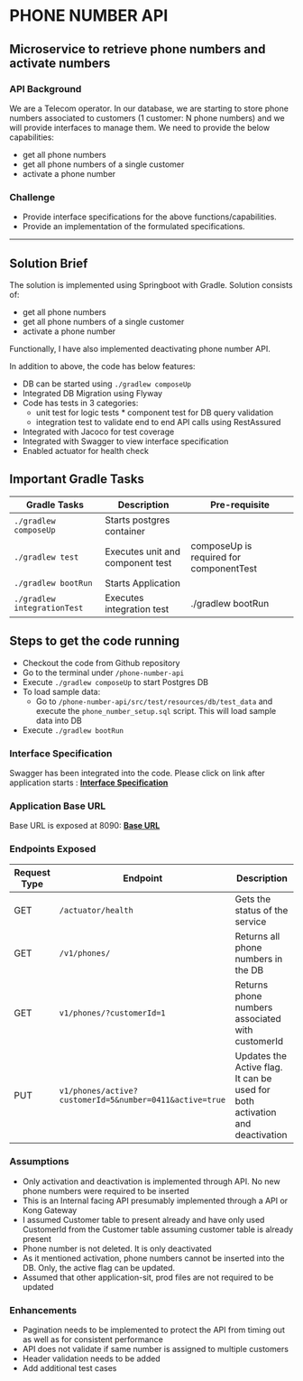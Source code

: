 # PHONE NUMBER API

## Microservice to retrieve phone numbers and activate numbers

### API Background

We are a Telecom operator. In our database, we are starting to store phone numbers associated to customers (1 customer:
N phone numbers) and we will provide interfaces to manage them. We need to provide the below capabilities:

* get all phone numbers
* get all phone numbers of a single customer
* activate a phone number

### Challenge

* Provide interface specifications for the above functions/capabilities.
* Provide an implementation of the formulated specifications.

---

## Solution Brief

The solution is implemented using Springboot with Gradle. Solution consists of:

* get all phone numbers
* get all phone numbers of a single customer
* activate a phone number

Functionally, I have also implemented deactivating phone number API.

In addition to above, the code has below features:

* DB can be started using `./gradlew composeUp`
* Integrated DB Migration using Flyway
* Code has tests in 3 categories:
  * unit test for logic tests * component test for DB query validation
  * integration test to validate end to end API calls using RestAssured
* Integrated with Jacoco for test coverage
* Integrated with Swagger to view interface specification
* Enabled actuator for health check

## Important Gradle Tasks

| Gradle Tasks | Description | Pre-requisite |
| ------------ | ----------- | ------------- |
| `./gradlew composeUp` | Starts postgres container | |
| `./gradlew test` | Executes unit and component test | composeUp is required for componentTest |
| `./gradlew bootRun`| Starts Application|
| `./gradlew integrationTest` | Executes integration test | ./gradlew bootRun|

## Steps to get the code running

* Checkout the code from Github repository
* Go to the terminal under `/phone-number-api`
* Execute `./gradlew composeUp` to start Postgres DB
* To load sample data:
  * Go to `/phone-number-api/src/test/resources/db/test_data` and execute the `phone_number_setup.sql` script. This will
    load sample data into DB
* Execute `./gradlew bootRun`

### Interface Specification

Swagger has been integrated into the code. Please click on link after application
starts : **[Interface Specification](http://localhost:8090/phone-number/swagger-ui/#/phone-controller)**

### Application Base URL

Base URL is exposed at 8090: **[Base URL](http://localhost:8090)**

### Endpoints Exposed

| Request Type | Endpoint | Description |
  | ------------ | -------- | ----------- |
| GET | `/actuator/health` | Gets the status of the service |
| GET | `/v1/phones/` | Returns all phone numbers in the DB |
| GET | `v1/phones/?customerId=1` | Returns phone numbers associated with customerId |
| PUT | `v1/phones/active?customerId=5&number=0411&active=true` | Updates the Active flag. It can be used for both activation and deactivation |

### Assumptions

* Only activation and deactivation is implemented through API. No new phone numbers were required to be inserted
* This is an Internal facing API presumably implemented through a API or Kong Gateway
* I assumed Customer table to present already and have only used CustomerId from the Customer table assuming customer
  table is already present
* Phone number is not deleted. It is only deactivated
* As it mentioned activation, phone numbers cannot be inserted into the DB. Only, the active flag can be updated.
* Assumed that other application-sit, prod files are not required to be updated

### Enhancements

* Pagination needs to be implemented to protect the API from timing out as well as for consistent performance
* API does not validate if same number is assigned to multiple customers
* Header validation needs to be added
* Add additional test cases 
